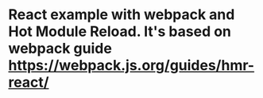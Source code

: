 # React example with webpack and Hot Module Reload. It's based on webpack guide https://webpack.js.org/guides/hmr-react/

